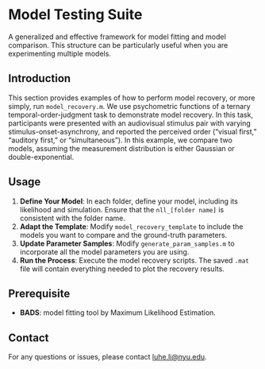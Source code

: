 # Model Testing Suite
A generalized and effective framework for model fitting and model comparison. This structure can be particularly useful when you are experimenting multiple models.

## Introduction
This section provides examples of how to perform model recovery, or more simply, run `model_recovery.m`. 
We use psychometric functions of a ternary temporal-order-judgment task to demonstrate model recovery. In this task, participants were presented with an audiovisual stimulus pair with varying stimulus-onset-asynchrony, and reported the perceived order (“visual first,” “auditory first,” or “simultaneous”). In this example, we compare two models, assuming the measurement distribution is either Gaussian or double-exponential.

## Usage

1. **Define Your Model**: In each folder, define your model, including its likelihood and simulation. Ensure that the `nll_[folder name]` is consistent with the folder name.
2. **Adapt the Template**: Modify `model_recovery_template` to include the models you want to compare and the ground-truth parameters.
3. **Update Parameter Samples**: Modify `generate_param_samples.m` to incorporate all the model parameters you are using.
4. **Run the Process**: Execute the model recovery scripts. The saved `.mat` file will contain everything needed to plot the recovery results.

## Prerequisite
- **BADS**: model fitting tool by Maximum Likelihood Estimation.

## Contact
For any questions or issues, please contact luhe.li@nyu.edu.